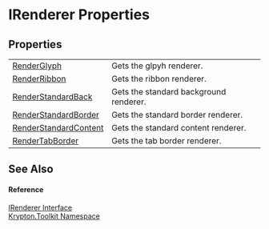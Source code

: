 # IRenderer Properties




## Properties
<table>
<tr>
<td><a href="aefc00c6-9a0c-5e99-0c5a-3383689f63ab.md">RenderGlyph</a></td>
<td>Gets the glpyh renderer.</td></tr>
<tr>
<td><a href="c27280c2-8be2-d8a6-9656-818db9f2ba06.md">RenderRibbon</a></td>
<td>Gets the ribbon renderer.</td></tr>
<tr>
<td><a href="574388f7-aa5e-5eca-aed8-fda0d712c483.md">RenderStandardBack</a></td>
<td>Gets the standard background renderer.</td></tr>
<tr>
<td><a href="23b3d3fa-2dec-a0b8-3fb8-90cae7d365ff.md">RenderStandardBorder</a></td>
<td>Gets the standard border renderer.</td></tr>
<tr>
<td><a href="69809983-e699-391e-d03b-a565479bbcdd.md">RenderStandardContent</a></td>
<td>Gets the standard content renderer.</td></tr>
<tr>
<td><a href="6655ef73-5db4-c25e-5c7b-2dda7222cc64.md">RenderTabBorder</a></td>
<td>Gets the tab border renderer.</td></tr>
</table>

## See Also


#### Reference
<a href="510ba00d-9814-c743-a4c7-aee129753625.md">IRenderer Interface</a>  
<a href="79d2eac2-21f4-54ff-7552-b20c33c30600.md">Krypton.Toolkit Namespace</a>  
